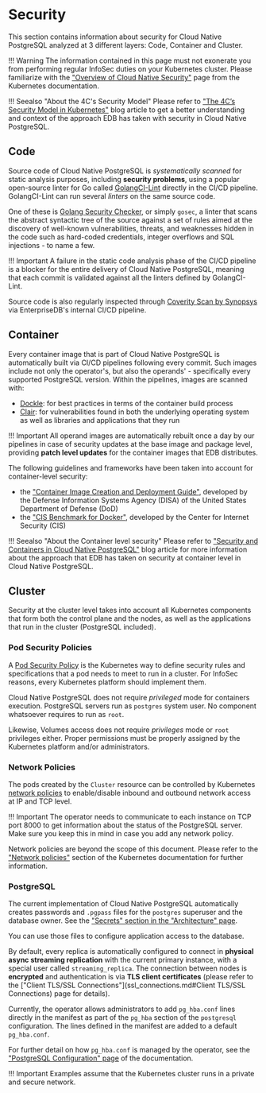 # Security

This section contains information about security for Cloud Native PostgreSQL
analyzed at 3 different layers: Code, Container and Cluster.

!!! Warning
    The information contained in this page must not exonerate you from
    performing regular InfoSec duties on your Kubernetes cluster. Please
    familiarize with the ["Overview of Cloud Native Security"](https://kubernetes.io/docs/concepts/security/overview/)
    page from the Kubernetes documentation.

!!! Seealso "About the 4C's Security Model"
    Please refer to ["The 4C’s Security Model in Kubernetes"](https://www.enterprisedb.com/blog/4cs-security-model-kubernetes)
    blog article to get a better understanding and context of the approach EDB
    has taken with security in Cloud Native PostgreSQL.

## Code

Source code of Cloud Native PostgreSQL is *systematically scanned* for static analysis purposes,
including **security problems**, using a popular open-source linter for Go called
[GolangCI-Lint](https://github.com/golangci/golangci-lint) directly in the CI/CD pipeline.
GolangCI-Lint can run several *linters* on the same source code.

One of these is [Golang Security Checker](https://github.com/securego/gosec), or simply `gosec`,
a linter that scans the abstract syntactic tree of the source against a set of rules aimed at
the discovery of well-known vulnerabilities, threats, and weaknesses hidden in
the code such as hard-coded credentials, integer overflows and SQL injections - to name a few.

!!! Important
    A failure in the static code analysis phase of the CI/CD pipeline is a blocker
    for the entire delivery of Cloud Native PostgreSQL, meaning that each commit is validated
    against all the linters defined by GolangCI-Lint.

Source code is also regularly inspected through [Coverity Scan by Synopsys](https://scan.coverity.com/)
via EnterpriseDB's internal CI/CD pipeline.

## Container

Every container image that is part of Cloud Native PostgreSQL is automatically built via CI/CD pipelines following every commit.
Such images include not only the operator's, but also the operands' - specifically every supported PostgreSQL version.
Within the pipelines, images are scanned with:

- [Dockle](https://github.com/goodwithtech/dockle): for best practices in terms
  of the container build process
- [Clair](https://github.com/quay/clair): for vulnerabilities found in both the
  underlying operating system as well as libraries and applications that they run

!!! Important
    All operand images are automatically rebuilt once a day by our pipelines in case
    of security updates at the base image and package level, providing **patch level updates**
    for the container images that EDB distributes.

The following guidelines and frameworks have been taken into account for container-level security:

- the ["Container Image Creation and Deployment Guide"](https://dl.dod.cyber.mil/wp-content/uploads/devsecops/pdf/DevSecOps_Enterprise_Container_Image_Creation_and_Deployment_Guide_2.6-Public-Release.pdf),
  developed by the Defense Information Systems Agency (DISA) of the United States Department of Defense (DoD)
- the ["CIS Benchmark for Docker"](https://www.cisecurity.org/benchmark/docker/),
  developed by the Center for Internet Security (CIS)

!!! Seealso "About the Container level security"
    Please refer to ["Security and Containers in Cloud Native PostgreSQL"](https://www.enterprisedb.com/blog/security-and-containers-cloud-native-postgresql)
    blog article for more information about the approach that EDB has taken on
    security at container level in Cloud Native PostgreSQL.

## Cluster

Security at the cluster level takes into account all Kubernetes components that
form both the control plane and the nodes, as well as the applications that run in
the cluster (PostgreSQL included).

### Pod Security Policies

A [Pod Security Policy](https://kubernetes.io/docs/concepts/policy/pod-security-policy/)
is the Kubernetes way to define security rules and specifications that a pod needs to meet
to run in a cluster.
For InfoSec reasons, every Kubernetes platform should implement them.

Cloud Native PostgreSQL does not require *privileged* mode for containers execution.
PostgreSQL servers run as `postgres` system user. No component whatsoever requires to run as `root`.

Likewise, Volumes access does not require *privileges* mode or `root` privileges either.
Proper permissions must be properly assigned by the Kubernetes platform and/or administrators.

### Network Policies

The pods created by the `Cluster` resource can be controlled by Kubernetes
[network policies](https://kubernetes.io/docs/concepts/services-networking/network-policies/)
to enable/disable inbound and outbound network access at IP and TCP level.

!!! Important
    The operator needs to communicate to each instance on TCP port 8000
    to get information about the status of the PostgreSQL server. Make sure
    you keep this in mind in case you add any network policy.

Network policies are beyond the scope of this document.
Please refer to the ["Network policies"](https://kubernetes.io/docs/concepts/services-networking/network-policies/)
section of the Kubernetes documentation for further information.

### PostgreSQL

The current implementation of Cloud Native PostgreSQL automatically creates
passwords and `.pgpass` files for the `postgres` superuser and the database owner.
See the ["Secrets" section in the "Architecture" page](architecture.md#secrets).

You can use those files to configure application access to the database.

By default, every replica is automatically configured to connect in **physical
async streaming replication** with the current primary instance, with a special
user called `streaming_replica`. The connection between nodes is **encrypted**
and authentication is via **TLS client certificates** (please refer to the
["Client TLS/SSL Connections"](ssl_connections.md#Client TLS/SSL Connections) page
for details).

Currently, the operator allows administrators to add `pg_hba.conf` lines directly in the manifest
as part of the `pg_hba` section of the `postgresql` configuration. The lines defined in the
manifest are added to a default `pg_hba.conf`.

For further detail on how `pg_hba.conf` is managed by the operator, see the
["PostgreSQL Configuration" page](postgresql_conf.md#the-pg_hba-section) of the documentation.

!!! Important
    Examples assume that the Kubernetes cluster runs in a private and secure network.
